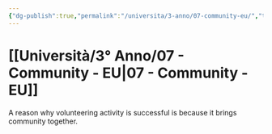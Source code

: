```yaml
---
{"dg-publish":true,"permalink":"/universita/3-anno/07-community-eu/","tags":["UNI"]}
---
```


# [[Università/3° Anno/07 - Community - EU\|07 - Community - EU]]


A reason why volunteering activity is successful is because it brings community together.




